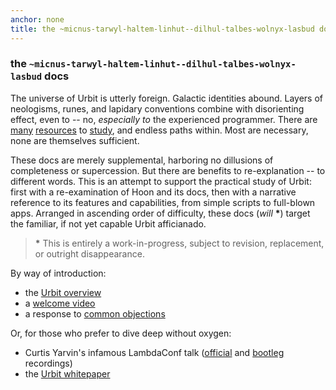 ```yaml
---
anchor: none
title: the ~micnus-tarwyl-haltem-linhut--dilhul-talbes-wolnyx-lasbud docs
---
```


### the `~micnus-tarwyl-haltem-linhut--dilhul-talbes-wolnyx-lasbud` docs

The universe of Urbit is utterly foreign. Galactic identities abound. Layers
of neologisms, runes, and lapidary conventions combine with disorienting
effect, even to -- no, *especially to* the experienced programmer. There are
[many](posts) [resources](docs) to [study](whitepaper), and endless paths
within. Most are necessary, none are themselves sufficient.

These docs are merely supplemental, harboring no dillusions of completeness or
supercession. But there are benefits to re-explanation -- to different words.
This is an attempt to support the practical study of Urbit: first with a
re-examination of Hoon and its docs, then with a narrative reference to its
features and capabilities, from simple scripts to full-blown apps. Arranged in
ascending order of difficulty, these docs (*will* __*__) target the familiar,
if not yet capable Urbit afficianado.

> __*__ This is entirely a work-in-progress, subject to revision, replacement,
> or outright disappearance.

By way of introduction:

- the [Urbit overview](https://urbit.org/posts/overview/)
- a [welcome video](https://www.youtube.com/watch?v=g1qroWiZF90)
- a response to [common objections](https://urbit.org/posts/objections/)

Or, for those who prefer to dive deep without oxygen:

- Curtis Yarvin's infamous LambdaConf talk ([official](https://www.youtube.com/watch?v=bTisf4oxIFo) and [bootleg](https://www.youtube.com/watch?v=rkZ3GkeU9kg) recordings)
- the [Urbit whitepaper](https://media.urbit.org/whitepaper.pdf)

<list/>

